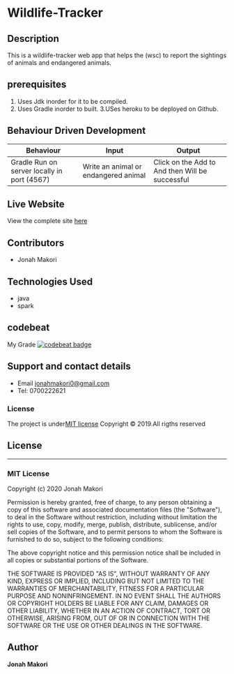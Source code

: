 # Wildlife-Tracker

## Description
This is a wildlife-tracker web app that helps the (wsc) to report the sightings of animals and endangered animals.

## prerequisites

1. Uses Jdk inorder for it to be compiled.
2. Uses Gradle inorder to built.
3.USes heroku to be deployed on Github.



## Behaviour Driven Development

| Behaviour | Input | Output |
| --------- | ------| ------ |
|Gradle Run on server locally in port (4567)|Write an animal or endangered animal |Click on the Add to  And then Will be successful|



## Live Website
View the complete site [here](https://github.com/jonahmakori/WildLife-Tracker)

## Contributors
 - Jonah Makori


## Technologies Used
- java
- spark


## codebeat

My Grade
[![codebeat badge](https://codebeat.co/badges/2fa9a414-049d-4611-8bb0-aa9bb692c013)](https://codebeat.co/projects/github-com-jonahmakori-hero-squad-feature-dev)

## Support and contact details

 - Email jonahmakori0@gmail.com
 - Tel: 0700222621

### License

The project is under[MIT license](/blob/master/LICENSE)
Copyright &copy; 2019.All rigths reserved



## License
---------
### MIT License

Copyright (c) 2020 Jonah Makori

Permission is hereby granted, free of charge, to any person obtaining a copy
of this software and associated documentation files (the "Software"), to deal
in the Software without restriction, including without limitation the rights
to use, copy, modify, merge, publish, distribute, sublicense, and/or sell
copies of the Software, and to permit persons to whom the Software is
furnished to do so, subject to the following conditions:

The above copyright notice and this permission notice shall be included in all
copies or substantial portions of the Software.

THE SOFTWARE IS PROVIDED "AS IS", WITHOUT WARRANTY OF ANY KIND, EXPRESS OR
IMPLIED, INCLUDING BUT NOT LIMITED TO THE WARRANTIES OF MERCHANTABILITY,
FITNESS FOR A PARTICULAR PURPOSE AND NONINFRINGEMENT. IN NO EVENT SHALL THE
AUTHORS OR COPYRIGHT HOLDERS BE LIABLE FOR ANY CLAIM, DAMAGES OR OTHER
LIABILITY, WHETHER IN AN ACTION OF CONTRACT, TORT OR OTHERWISE, ARISING FROM,
OUT OF OR IN CONNECTION WITH THE SOFTWARE OR THE USE OR OTHER DEALINGS IN THE
SOFTWARE.


## Author

**Jonah Makori**
